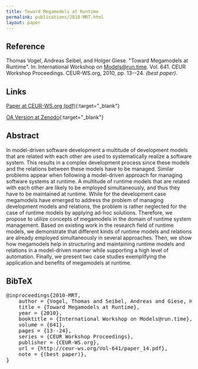 ```yaml
---
title: Toward Megamodels at Runtime
permalink: publications/2010-MRT.html
layout: paper
---
```


## Reference
Thomas Vogel, Andreas Seibel, and Holger Giese. "Toward Megamodels at Runtime". In: International Workshop on Models@run.time. Vol. 641. CEUR Workshop Proceedings. CEUR-WS.org, 2010, pp. 13--24. _(best paper)_.

## Links
[Paper at CEUR-WS.org (pdf)](http://ceur-ws.org/Vol-641/paper_14.pdf){:target="_blank"}

[OA Version at Zenodo](https://zenodo.org/record/1248910){:target="_blank"}

## Abstract
In model-driven software development a multitude of development models that are related with each other are used to systematically realize a software system. This results in a complex development process since these models and the relations between these models have to be managed. Similar problems appear when following a model-driven approach for managing software systems at runtime. A multitude of runtime models that are related with each other are likely to be employed simultaneously, and thus they have to be maintained at runtime. While for the development case megamodels have emerged to address the problem of managing development models and relations, the problem is rather neglected for the case of runtime models by applying ad-hoc solutions. Therefore, we propose to utilize concepts of megamodels in the domain of runtime system management. Based on existing work in the research field of runtime models, we demonstrate that different kinds of runtime models and relations are already employed simultaneously in several approaches. Then, we show how megamodels help in structuring and maintaining runtime models and relations in a model-driven manner while supporting a high level of automation. Finally, we present two case studies exemplifying the application and benefits of megamodels at runtime.

## BibTeX

<div class="bibtex">
<pre>@inproceedings{2010-MRT,
    author = {Vogel, Thomas and Seibel, Andreas and Giese, Holger},
    title = {Toward Megamodels at Runtime},
    year = {2010},
    booktitle = {International Workshop on Models@run.time},
    volume = {641},
    pages = {13--24},
    series = {CEUR Workshop Proceedings},
    publisher = {CEUR-WS.org},
    url = {http://ceur-ws.org/Vol-641/paper_14.pdf},
    note = {(best paper)},
}</pre>
</div>
